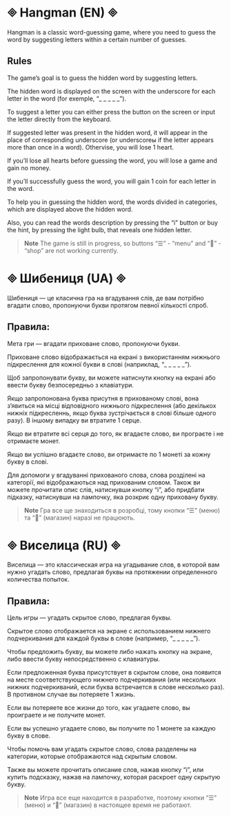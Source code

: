 # 🞜 Hangman (EN) 🞜

Hangman is a classic word-guessing game, where you need to guess the word by suggesting letters within a certain number of guesses.


## Rules

The game’s goal is to guess the hidden word by suggesting letters.

The hidden word is displayed on the screen with the underscore for each letter in the word (for exemple, “_ _ _ _ _”).

To suggest a letter you can either press the button on the screen or input the letter directly from the keyboard.

If suggested letter was present in the hidden word, it will appear in the place of corresponding underscore (or underscoreы if the letter appears more than once in a word). Othervise, you will lose 1 heart.

If you’ll lose all hearts before guessing the word, you will lose a game and gain no money.

If you’ll successfully guess the word, you will gain 1 coin for each letter in the word.

To help you in guessing the hidden word, the words divided in categories, which are displayed above the hidden word.

Also, you can read the words description by pressing the “i” button or buy the hint, by pressing the light bulb, that reveals one hidden letter.


> **Note**
> The game is still in progress, so buttons “☰” - “menu” and “🛒” - “shop” are not working currently.

  
# 🞜 Шибениця (UA) 🞜

Шибениця — це класична гра на вгадування слів, де вам потрібно вгадати слово, пропонуючи букви протягом певної кількості спроб.


## Правила:

Мета гри — вгадати приховане слово, пропонуючи букви.

Приховане слово відображається на екрані з використанням нижнього підкреслення для кожної букви в слові (наприклад, “_ _ _ _ _”).

Щоб запропонувати букву, ви можете натиснути кнопку на екрані або ввести букву безпосередньо з клавіатури.

Якщо запропонована буква присутня в прихованому слові, вона з’явиться на місці відповідного нижнього підкреслення (або декількох нижніх підкресленнь, якщо буква зустрічається в слові більше одного разу). В іншому випадку ви втратите 1 серце.

Якщо ви втратите всі серця до того, як вгадаєте слово, ви програєте і не отримаєте монет.

Якщо ви успішно вгадаєте слово, ви отримаєте по 1 монеті за кожну букву в слові.

Для допомоги у вгадуванні прихованого слова, слова розділені на категорії, які відображаються над прихованим словом. Також ви можете прочитати опис слів, натиснувши кнопку “i”, або придбати підказку, натиснувши на лампочку, яка розкриє одну приховану букву.

  
> **Note**
> Гра все ще знаходиться в розробці, тому кнопки “☰” (меню) та “🛒” (магазин) наразі не працюють.

  

# 🞜 Виселица (RU) 🞜

Виселица — это классическая игра на угадывание слов, в которой вам нужно угадать слово, предлагая буквы на протяжении определенного количества попыток.

  
## Правила:

Цель игры — угадать скрытое слово, предлагая буквы.

Скрытое слово отображается на экране с использованием нижнего подчеркивания для каждой буквы в слове (например, “_ _ _ _ _”).

Чтобы предложить букву, вы можете либо нажать кнопку на экране, либо ввести букву непосредственно с клавиатуры.

Если предложенная буква присутствует в скрытом слове, она появится на месте соответствующего нижнего подчеркивания (или нескольких нижних подчеркиваний, если буква встречается в слове несколько раз). В противном случае вы потеряете 1 жизнь.

Если вы потеряете все жизни до того, как угадаете слово, вы проиграете и не получите монет.

Если вы успешно угадаете слово, вы получите по 1 монете за каждую букву в слове.

Чтобы помочь вам угадать скрытое слово, слова разделены на категории, которые отображаются над скрытым словом.

Также вы можете прочитать описание слов, нажав кнопку “i”, или купить подсказку, нажав на лампочку, которая раскроет одну скрытую букву.


> **Note**
> Игра все еще находится в разработке, поэтому кнопки “☰” (меню) и “🛒” (магазин) в настоящее время не работают.